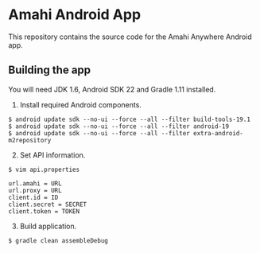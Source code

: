 # Amahi Android App

This repository contains the source code for the Amahi Anywhere Android app.

## Building the app

You will need JDK 1.6, Android SDK 22 and Gradle 1.11 installed.

1. Install required Android components.

  ```
  $ android update sdk --no-ui --force --all --filter build-tools-19.1
  $ android update sdk --no-ui --force --all --filter android-19
  $ android update sdk --no-ui --force --all --filter extra-android-m2repository
  ```

2. Set API information.

  ```
  $ vim api.properties
  ```
  ```
  url.amahi = URL
  url.proxy = URL
  client.id = ID
  client.secret = SECRET
  client.token = TOKEN
  ```

3. Build application.

  ```
  $ gradle clean assembleDebug
  ```
